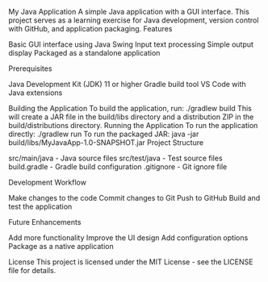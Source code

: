 My Java Application
A simple Java application with a GUI interface. This project serves as a learning exercise for Java development, version control with GitHub, and application packaging.
Features

Basic GUI interface using Java Swing
Input text processing
Simple output display
Packaged as a standalone application

Prerequisites

Java Development Kit (JDK) 11 or higher
Gradle build tool
VS Code with Java extensions

Building the Application
To build the application, run:
./gradlew build
This will create a JAR file in the build/libs directory and a distribution ZIP in the build/distributions directory.
Running the Application
To run the application directly:
./gradlew run
To run the packaged JAR:
java -jar build/libs/MyJavaApp-1.0-SNAPSHOT.jar
Project Structure

src/main/java - Java source files
src/test/java - Test source files
build.gradle - Gradle build configuration
.gitignore - Git ignore file

Development Workflow

Make changes to the code
Commit changes to Git
Push to GitHub
Build and test the application

Future Enhancements

Add more functionality
Improve the UI design
Add configuration options
Package as a native application

License
This project is licensed under the MIT License - see the LICENSE file for details.
